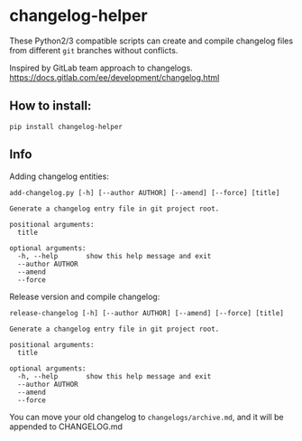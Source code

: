 # changelog-helper

These Python2/3 compatible scripts can create and compile changelog files from different `git` 
branches without conflicts.

Inspired by GitLab team approach to changelogs.
<https://docs.gitlab.com/ee/development/changelog.html>

## How to install:
`pip install changelog-helper`

## Info

Adding changelog entities:

    add-changelog.py [-h] [--author AUTHOR] [--amend] [--force] [title]
    
    Generate a changelog entry file in git project root.
    
    positional arguments:
      title
    
    optional arguments:
      -h, --help       show this help message and exit
      --author AUTHOR
      --amend
      --force

Release version and compile changelog:

    release-changelog [-h] [--author AUTHOR] [--amend] [--force] [title]
    
    Generate a changelog entry file in git project root.
    
    positional arguments:
      title
    
    optional arguments:
      -h, --help       show this help message and exit
      --author AUTHOR
      --amend
      --force

You can move your old changelog to `changelogs/archive.md`, and it will be appended to CHANGELOG.md 
